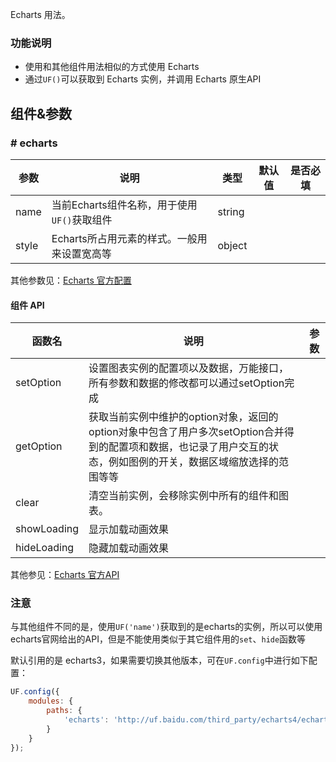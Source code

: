 Echarts 用法。

### 功能说明

* 使用和其他组件用法相似的方式使用 Echarts
* 通过`UF()`可以获取到 Echarts 实例，并调用 Echarts 原生API


## 组件&参数

### # echarts

参数 | 说明 | 类型 | 默认值 | 是否必填
---- | ---- | ----- | ----- | -----
name | 当前Echarts组件名称，用于使用`UF()`获取组件 | string | |
style | Echarts所占用元素的样式。一般用来设置宽高等 | object | |

其他参数见：[Echarts 官方配置](http://echarts.baidu.com/option.html)


#### 组件 API

函数名 | 说明 | 参数
---- | ---- | -----
setOption | 设置图表实例的配置项以及数据，万能接口，所有参数和数据的修改都可以通过setOption完成 | 
getOption | 获取当前实例中维护的option对象，返回的option对象中包含了用户多次setOption合并得到的配置项和数据，也记录了用户交互的状态，例如图例的开关，数据区域缩放选择的范围等等 | 
clear | 清空当前实例，会移除实例中所有的组件和图表。 | 
showLoading | 显示加载动画效果 | 
hideLoading | 隐藏加载动画效果 | 


其他参见：[Echarts 官方API](http://echarts.baidu.com/api.html#echartsInstance)

### 注意

与其他组件不同的是，使用`UF('name')`获取到的是echarts的实例，所以可以使用echarts官网给出的API，但是不能使用类似于其它组件用的`set`、`hide`函数等


默认引用的是 echarts3，如果需要切换其他版本，可在`UF.config`中进行如下配置：

```javascript
UF.config({
    modules: {
        paths: {
            'echarts': 'http://uf.baidu.com/third_party/echarts4/echarts'
        }
    }
});
```

